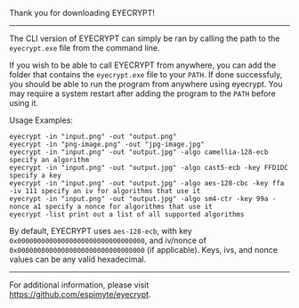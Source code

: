 Thank you for downloading EYECRYPT!

---

The CLI version of EYECRYPT can simply be ran by calling the path to the `eyecrypt.exe` file from the command line.

If you wish to be able to call EYECRYPT from anywhere, you can add the folder that contains the `eyecrypt.exe` file to your `PATH`.
If done successfuly, you should be able to run the program from anywhere using eyecrypt.
You may require a system restart after adding the program to the `PATH` before using it.

Usage Examples:

    eyecrypt -in "input.png" -out "output.png"
    eyecrypt -in "png-image.png" -out "jpg-image.jpg"
    eyecrypt -in "input.png" -out "output.jpg" -algo camellia-128-ecb specify an algorithm
    eyecrypt -in "input.png" -out "output.jpg" -algo cast5-ecb -key FFD1DC specify a key
    eyecrypt -in "input.png" -out "output.jpg" -algo aes-128-cbc -key ffa -iv 111 specify an iv for algorithms that use it
    eyecrypt -in "input.png" -out "output.jpg" -algo sm4-ctr -key 99a -nonce a1 specify a nonce for algorithms that use it
    eyecrypt -list print out a list of all supported algorithms

By default, EYECRYPT uses `aes-128-ecb`, with key `0x00000000000000000000000000000000`, and iv/nonce of `0x00000000000000000000000000000000` (if applicable).
Keys, ivs, and nonce values can be any valid hexadecimal.

---

For additional information, please visit https://github.com/espimyte/eyecrypt.
